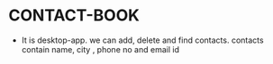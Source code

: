 # CONTACT-BOOK

- It is desktop-app. we can add, delete and find contacts.  contacts contain name, city , phone no and email id
